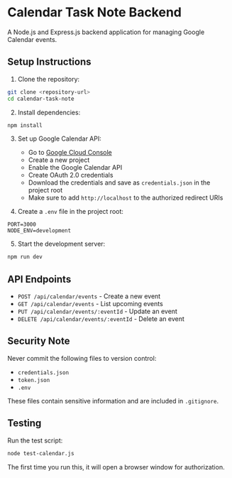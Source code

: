 # Calendar Task Note Backend

A Node.js and Express.js backend application for managing Google Calendar events.

## Setup Instructions

1. Clone the repository:
```bash
git clone <repository-url>
cd calendar-task-note
```

2. Install dependencies:
```bash
npm install
```

3. Set up Google Calendar API:
   - Go to [Google Cloud Console](https://console.cloud.google.com/)
   - Create a new project
   - Enable the Google Calendar API
   - Create OAuth 2.0 credentials
   - Download the credentials and save as `credentials.json` in the project root
   - Make sure to add `http://localhost` to the authorized redirect URIs

4. Create a `.env` file in the project root:
```
PORT=3000
NODE_ENV=development
```

5. Start the development server:
```bash
npm run dev
```

## API Endpoints

- `POST /api/calendar/events` - Create a new event
- `GET /api/calendar/events` - List upcoming events
- `PUT /api/calendar/events/:eventId` - Update an event
- `DELETE /api/calendar/events/:eventId` - Delete an event

## Security Note

Never commit the following files to version control:
- `credentials.json`
- `token.json`
- `.env`

These files contain sensitive information and are included in `.gitignore`.

## Testing

Run the test script:
```bash
node test-calendar.js
```

The first time you run this, it will open a browser window for authorization. 